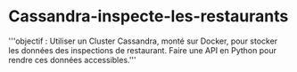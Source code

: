 # Cassandra-inspecte-les-restaurants

'''objectif : Utiliser un Cluster Cassandra, monté sur Docker, pour stocker les données des inspections de restaurant. Faire une API en Python pour rendre ces données accessibles.'''


